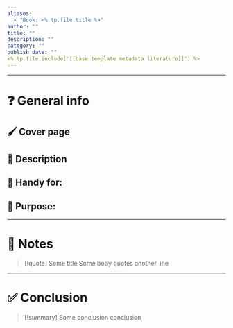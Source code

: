 ```yaml
---
aliases:
  - "Book: <% tp.file.title %>"
author: ""
title: ""
description: ""
category: ""
publish_date: ""
<% tp.file.include('[[base template metadata literature]]') %>
---
```



---
# ❓ General info

## 🖌️ Cover page


## 📝 Description


## 👋 Handy for: 


## 🤔 Purpose: 


---
# 📒 Notes

>[!quote] Some title
>Some body quotes
>another line

---
# ✅ Conclusion

>[!summary] Some conclusion
>conclusion



